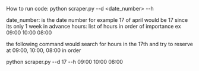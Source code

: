 How to run code:
python scraper.py --d <date_number> --h <hours>

date_number: is the date number for example 17 of april would be 17 since its only 1 week in advance
hours: list of hours in order of importance ex 09:00 10:00 08:00

the following command would search for hours in the 17th and try to reserve at 09:00, 10:00, 08:00 in order

python scraper.py --d 17 --h 09:00 10:00 08:00 
